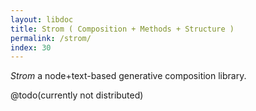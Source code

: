 ```yaml
---
layout: libdoc
title: Strom ( Composition + Methods + Structure )
permalink: /strom/
index: 30
---
```


*Strom* a node+text-based generative composition library.

@todo(currently not distributed)